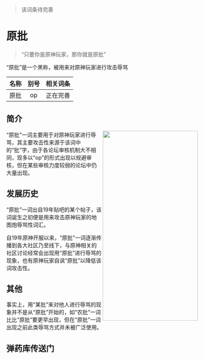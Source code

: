 > 该词条待完善
# 原批

> “只要你是原神玩家，那你就是原批”

“原批”是一个黑称，被用来对原神玩家进行攻击辱骂

|名称|别号|相关词条|
| :-: | :-: |:-: |
|原批|op|正在完善|

## 简介

<img align="right" width="250" height="500" alt="" src="https://img1.imgtp.com/2023/08/12/EJdd49IU.jpg"/>

“原批”一词主要用于对原神玩家进行辱骂，其主要攻击性来源于该词中的“批”字，由于各论坛审核机制大不相同，现多以“op”的形式出现以规避审核，但在某些审核力度较弱的论坛中仍大量出现。

## 发展历史

“原批”一词出自19年贴吧的某个帖子，该词诞生之初便是用来攻击原神玩家的地图炮辱骂性词汇。

自19年原神开服以来，“原批”一词逐渐传播到各大社区乃至线下，与原神相关的社区讨论经常会出现用“原批”进行辱骂的现象，也有原神玩家自讽“原批”以降低该词攻击性。

## 其他

事实上，用“某批”来对他人进行辱骂的现象并不是从“原批”开始的，如“农批”一词比比“原批”要更早出现，但在“原批”一词出现之前此类辱骂方式并未被广泛使用。

## 弹药库传送门

